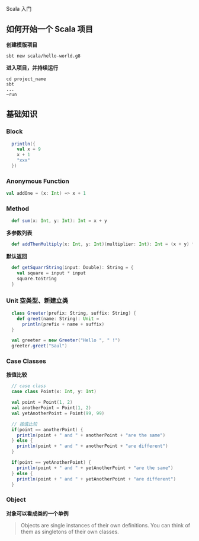 Scala 入门

## 如何开始一个 Scala 项目

**创建模版项目**

```
sbt new scala/hello-world.g8
```

**进入项目，并持续运行**

```
cd project_name
sbt
...
~run
```

## 基础知识

### Block

```scala
  println({
    val x = 9
    x + 1
    "xxx"
  })
```

### Anonymous Function

```scala
val addOne = (x: Int) => x + 1
```

### Method

```scala
  def sum(x: Int, y: Int): Int = x + y
```

**多参数列表**

```scala
  def addThenMultiply(x: Int, y: Int)(multiplier: Int): Int = (x + y) * multiplier
```

**默认返回**

```scala
  def getSquarrString(input: Double): String = {
    val square = input * input
    square.toString
  }

```

### Unit 空类型、新建立类

```scala
  class Greeter(prefix: String, suffix: String) {
    def greet(name: String): Unit =
      println(prefix + name + suffix)
  }

  val greeter = new Greeter("Hello ", " !")
  greeter.greet("Saul")
```

### Case Classes

**按值比较**

```scala
  // case class
  case class Point(x: Int, y: Int)

  val point = Point(1, 2)
  val anotherPoint = Point(1, 2)
  val yetAnotherPoint = Point(99, 99)

  // 按值比较
  if(point == anotherPoint) {
    println(point + " and " + anotherPoint + "are the same")
  } else {
    println(point + " and " + anotherPoint + "are different")
  }

  if(point == yetAnotherPoint) {
    println(point + " and " + yetAnotherPoint + "are the same")
  } else {
    println(point + " and " + yetAnotherPoint + "are different")
  }

```

### Object

**对象可以看成类的一个单例**

> Objects are single instances of their own definitions. You can think of them as singletons of their own classes.













